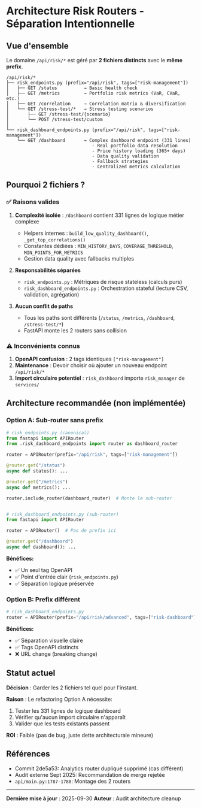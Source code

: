 # Architecture Risk Routers - Séparation Intentionnelle

## Vue d'ensemble

Le domaine `/api/risk/*` est géré par **2 fichiers distincts** avec le **même prefix**.

```
/api/risk/*
├── risk_endpoints.py (prefix="/api/risk", tags=["risk-management"])
│   ├── GET /status          → Basic health check
│   ├── GET /metrics         → Portfolio risk metrics (VaR, CVaR, etc.)
│   ├── GET /correlation     → Correlation matrix & diversification
│   └── GET /stress-test/*   → Stress testing scenarios
│       ├── GET /stress-test/{scenario}
│       └── POST /stress-test/custom
│
└── risk_dashboard_endpoints.py (prefix="/api/risk", tags=["risk-management"])
    └── GET /dashboard       → Complex dashboard endpoint (331 lines)
                                - Real portfolio data resolution
                                - Price history loading (365+ days)
                                - Data quality validation
                                - Fallback strategies
                                - Centralized metrics calculation
```

## Pourquoi 2 fichiers ?

### ✅ **Raisons valides**

1. **Complexité isolée** : `/dashboard` contient 331 lignes de logique métier complexe
   - Helpers internes : `build_low_quality_dashboard()`, `_get_top_correlations()`
   - Constantes dédiées : `MIN_HISTORY_DAYS`, `COVERAGE_THRESHOLD`, `MIN_POINTS_FOR_METRICS`
   - Gestion data quality avec fallbacks multiples

2. **Responsabilités séparées**
   - `risk_endpoints.py` : Métriques de risque stateless (calculs purs)
   - `risk_dashboard_endpoints.py` : Orchestration stateful (lecture CSV, validation, agrégation)

3. **Aucun conflit de paths**
   - Tous les paths sont différents (`/status`, `/metrics`, `/dashboard`, `/stress-test/*`)
   - FastAPI monte les 2 routers sans collision

### ⚠️ **Inconvénients connus**

1. **OpenAPI confusion** : 2 tags identiques `["risk-management"]`
2. **Maintenance** : Devoir choisir où ajouter un nouveau endpoint `/api/risk/*`
3. **Import circulaire potentiel** : `risk_dashboard` importe `risk_manager` de `services/`

## Architecture recommandée (non implémentée)

### Option A: Sub-router sans prefix

```python
# risk_endpoints.py (canonical)
from fastapi import APIRouter
from .risk_dashboard_endpoints import router as dashboard_router

router = APIRouter(prefix="/api/risk", tags=["risk-management"])

@router.get("/status")
async def status(): ...

@router.get("/metrics")
async def metrics(): ...

router.include_router(dashboard_router)  # Monte le sub-router


# risk_dashboard_endpoints.py (sub-router)
from fastapi import APIRouter

router = APIRouter()  # Pas de prefix ici

@router.get("/dashboard")
async def dashboard(): ...
```

**Bénéfices:**
- ✅ Un seul tag OpenAPI
- ✅ Point d'entrée clair (`risk_endpoints.py`)
- ✅ Séparation logique préservée

### Option B: Prefix différent

```python
# risk_dashboard_endpoints.py
router = APIRouter(prefix="/api/risk/advanced", tags=["risk-dashboard"])
```

**Bénéfices:**
- ✅ Séparation visuelle claire
- ✅ Tags OpenAPI distincts
- ❌ URL change (breaking change)

## Statut actuel

**Décision** : Garder les 2 fichiers tel quel pour l'instant.

**Raison** : Le refactoring Option A nécessite:
1. Tester les 331 lignes de logique dashboard
2. Vérifier qu'aucun import circulaire n'apparaît
3. Valider que les tests existants passent

**ROI** : Faible (pas de bug, juste dette architecturale mineure)

## Références

- Commit 2de5a53: Analytics router dupliqué supprimé (cas différent)
- Audit externe Sept 2025: Recommandation de merge rejetée
- `api/main.py:1787-1788`: Montage des 2 routers

---

**Dernière mise à jour** : 2025-09-30
**Auteur** : Audit architecture cleanup